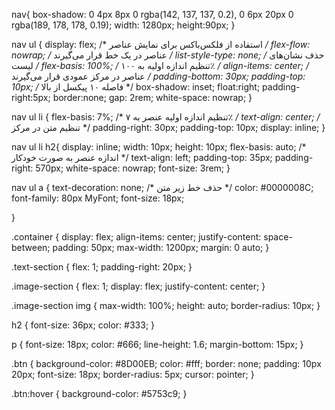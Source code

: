 nav{
    box-shadow: 0 4px 8px 0 rgba(142, 137, 137, 0.2), 0 6px 20px 0 rgba(189, 178, 178, 0.19);
    width: 1280px;
    height:90px;
}

nav ul {
    display: flex; /* استفاده از فلکس‌باکس برای نمایش عناصر */
    flex-flow: nowrap; /* عناصر در یک خط قرار می‌گیرند */
    list-style-type: none; /* حذف نشان‌های لیست */
    flex-basis: 100%; /* تنظیم اندازه اولیه به ۱۰۰٪ */
    align-items: center; /* عناصر در مرکز عمودی قرار می‌گیرند */
    padding-bottom: 30px; 
    padding-top: 10px; /* فاصله ۱۰ پیکسل از بالا */
    box-shadow: inset;
    float:right;
    padding-right:5px;
    border:none;
    gap: 2rem;
    white-space: nowrap;
}

nav ul li {
    flex-basis: 7%; /* تنظیم اندازه اولیه عنصر به ۷٪ */
    text-align: center; /* تنظیم متن در مرکز */
    padding-right: 30px; 
    padding-top: 10px; 
    display: inline; 
}

nav ul li h2{
    display: inline;
    width: 10px;
    height: 10px;
    flex-basis: auto; /* اندازه عنصر به صورت خودکار */
     text-align: left; 
     padding-top: 35px;
     padding-right: 570px;
     white-space: nowrap;
    font-size: 3rem;
}

nav ul a {
    text-decoration: none; /* حذف خط زیر متن */
    color: #0000008C;
    font-family: 80px MyFont;
    font-size: 18px;
    
}


.container {
    display: flex;
    align-items: center;
    justify-content: space-between;
    padding: 50px;
    max-width: 1200px;
    margin: 0 auto;
}

.text-section {
    flex: 1;
    padding-right: 20px;
}

.image-section {
    flex: 1;
    display: flex;
    justify-content: center;
}

.image-section img {
    max-width: 100%;
    height: auto;
    border-radius: 10px;
}

h2 {
    font-size: 36px;
    color: #333;
}

p {
    font-size: 18px;
    color: #666;
    line-height: 1.6;
    margin-bottom: 15px;
}

.btn {
    background-color: #8D00EB;
    color: #fff;
    border: none;
    padding: 10px 20px;
    font-size: 18px;
    border-radius: 5px;
    cursor: pointer;
}

.btn:hover {
    background-color: #5753c9;
}
